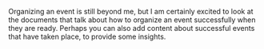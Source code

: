 Organizing an event is still beyond me, but I am certainly excited to look at the documents that talk about how to organize an event successfully when they are ready. Perhaps you can also add content about successful events that have taken place, to provide some insights.